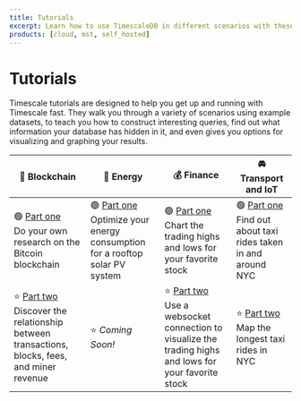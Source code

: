 ```yaml
---
title: Tutorials
excerpt: Learn how to use TimescaleDB in different scenarios with these step-by-step tutorials
products: [cloud, mst, self_hosted]
---
```


# Tutorials

Timescale tutorials are designed to help you get up and running with Timescale
fast. They walk you through a variety of scenarios using example datasets, to
teach you how to construct interesting queries, find out what information your
database has hidden in it, and even gives you options for visualizing and
graphing your results.

|&#x1F510; Blockchain|&#x1F50B; Energy|&#x1F4B0; Finance|&#x1F698; Transport and IoT|
|-|-|-|-|
|&#x1F7E2; [Part one][beginner-crypto]<br/>Do your own research on the Bitcoin blockchain|&#x1F7E2; [Part one][beginner-energy]<br/>Optimize your energy consumption for a rooftop solar PV system|&#x1F7E2; [Part one][beginner-finance]<br/>Chart the trading highs and lows for your favorite stock|&#x1F7E2; [Part one][beginner-fleet]<br/>Find out about taxi rides taken in and around NYC|
|&#x2B50; [Part two][intermediate-crypto] <br/>Discover the relationship between transactions, blocks, fees, and miner revenue|&#x2B50; *Coming Soon!*|&#x2B50; [Part two][advanced-finance]<br/>Use a websocket connection to visualize the trading highs and lows for your favorite stock|&#x2B50; [Part two][intermediate-fleet]<br/>Map the longest taxi rides in NYC|

[beginner-fleet]: /tutorials/:currentVersion:/nyc-taxi-cab/
[beginner-finance]: /tutorials/:currentVersion:/financial-tick-data/
[beginner-crypto]: /tutorials/:currentVersion:/blockchain-query/
[beginner-energy]: /tutorials/:currentVersion:/energy-data/
[intermediate-fleet]: /tutorials/:currentVersion:/nyc-taxi-geospatial/
[intermediate-crypto]: /tutorials/:currentVersion:/blockchain-analyze/
[advanced-finance]: /tutorials/:currentVersion:/ingest-real-time-websocket-data/

